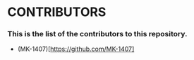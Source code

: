 # CONTRIBUTORS
### This is the list of the contributors to this repository.

- (MK-1407)[https://github.com/MK-1407]
